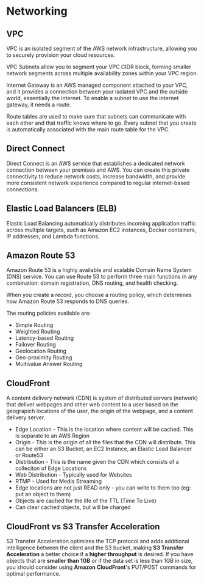 # Networking 


## VPC
VPC is an isolated segment of the AWS network infrastructure, allowing you to securely provision your cloud resources. 

VPC Subnets allow you to segment your VPC CIDR block, forming smaller network segments across multiple availability zones within your VPC region. 


Internet Gateway is an AWS managed component attached to your VPC, and it provides a connection between your isolated VPC and the outside world, essentially the internet. To enable a subnet to use the internet gateway, it needs a route. 

Route tables are used to make sure that subnets can communicate with each other and that traffic knows where to go.
Every subnet that you create is automatically associated with the main route table for the VPC.

## Direct Connect
Direct Connect is an AWS service that establishes a dedicated network connection between your premises and AWS. You can create this private connectivity to reduce network costs, increase bandwidth, and provide more consistent network experience compared to regular internet-based connections.


## Elastic Load Balancers (ELB)
Elastic Load Balancing automatically distributes incoming application traffic across multiple targets, such as Amazon EC2 instances, Docker containers, IP addresses, and Lambda functions. 


## Amazon Route 53

Amazon Route 53 is a highly available and scalable Domain Name System (DNS) service. You can use Route 53 to perform three main functions in any combination:
domain registration, DNS routing, and health checking.

When you create a record, you choose a routing policy, which determines how Amazon Route 53 responds to DNS queries.
  
The routing policies available are:
-	Simple Routing
-	Weighted Routing
-	Latency-based Routing
-	Failover Routing
-	Geolocation Routing
-	Geo-proximity Routing
-	Multivalue Answer Routing


## CloudFront

A content delivery network (CDN) is system of distributed servers (network) that deliver webpages and other web content to a user based on the geograpich locations of the user, the origin of the webpage, and a content delivery server.

- Edge Location - This is the location where content will be cached. This is separate to an AWS Region
- Origin - This is the origin of all the files that the CDN will distribute. This can be either an S3 Bucket, an EC2 Instance, an Elastic Load Balancer or Route53
- Distribution - This is the name given the CDN which consists of a colleciton of Edge Locations
- Web Distribution - Typically used for Websites
- RTMP - Used for Media Streaming
- Edge locations are not just READ only - you can write to them too (eg: put an object to them)
- Objects are cached for the life of the TTL (Time To Live)
- Can clear cached objects, but will be charged

## CloudFront vs S3  Transfer Acceleration

S3 Transfer Acceleration optimizes the TCP protocol and adds additional intelligence between the client and the S3 bucket, making **S3 Transfer Acceleration** a better choice if a **higher throughput** is desired. If you have objects that are **smaller than 1GB** or if the data set is less than 1GB in size, you should consider using **Amazon CloudFront**'s PUT/POST commands for optimal performance.


